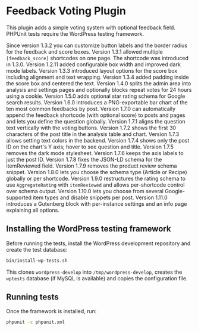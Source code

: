 # Feedback Voting Plugin

This plugin adds a simple voting system with optional feedback field. PHPUnit tests require the WordPress testing framework.

Since version 1.3.2 you can customize button labels and the border radius for the feedback and score boxes. Version 1.3.1 allowed multiple `[feedback_score]` shortcodes on one page. The shortcode was introduced in 1.3.0. Version 1.2.11 added configurable box width and improved dark mode labels. Version 1.3.3 introduced layout options for the score box including alignment and text wrapping. Version 1.3.4 added padding inside the score box and centered the text. Version 1.4.0 splits the admin area into analysis and settings pages and optionally blocks repeat votes for 24 hours using a cookie. Version 1.5.0 adds optional star rating schema for Google search results. Version 1.6.0 introduces a PNG-exportable bar chart of the ten most common feedbacks by post. Version 1.7.0 can automatically append the feedback shortcode (with optional score) to posts and pages and lets you define the question globally. Version 1.7.1 aligns the question text vertically with the voting buttons. Version 1.7.2 shows the first 30 characters of the post title in the analysis table and chart. Version 1.7.3 allows setting text colors in the backend. Version 1.7.4 shows only the post ID on the chart's Y axis; hover to see question and title. Version 1.7.5 removes the dark mode stylesheet. Version 1.7.6 keeps the axis labels to just the post ID. Version 1.7.8 fixes the JSON-LD schema for the itemReviewed field. Version 1.7.9 removes the product review schema snippet. Version 1.8.0 lets you choose the schema type (Article or Recipe) globally or per shortcode. Version 1.9.0 restructures the rating schema to use `AggregateRating` with `itemReviewed` and allows per-shortcode control over schema output. Version 1.10.0 lets you choose from several Google-supported item types and disable snippets per post. Version 1.11.0 introduces a Gutenberg block with per-instance settings and an info page explaining all options.

## Installing the WordPress testing framework

Before running the tests, install the WordPress development repository and create the test database:

```bash
bin/install-wp-tests.sh
```

This clones `wordpress-develop` into `/tmp/wordpress-develop`, creates the `wptests` database (if MySQL is available) and copies the configuration file.

## Running tests

Once the framework is installed, run:

```bash
phpunit -c phpunit.xml
```

